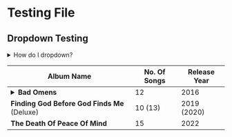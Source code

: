 # Testing File

## Dropdown Testing

<details>
<summary>How do I dropdown?</summary>
<br>
This is how you dropdown.
</details>

| Album Name | No. Of Songs | Release Year |
|------------|--------------|--------------|
| <details><summary>**Bad Omens**</summary>Glass Houses<br>Exit Wounds<br>The Worst In Me<br>F E R A L<br>Enough, Enough Now<br>Malice<br>Hedonist<br>Broken Youth<br>Crawl<br>The Letdown<br>Reprise (The Sound Of The End)<br>The Fountain</details> | 12 | 2016 |
| **Finding God Before God Finds Me** (Deluxe) | 10 (13) | 2019 (2020) |
| **The Death Of Peace Of Mind** | 15 | 2022 |
